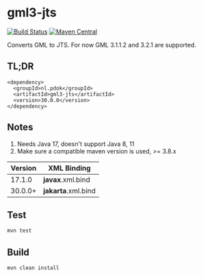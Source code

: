 # gml3-jts

[![Build Status](https://github.com/PDOK/gml3-jts/actions/workflows/maven.yaml/badge.svg)](https://github.com/PDOK/gml3-jts/actions)
[![Maven Central](https://img.shields.io/maven-central/v/nl.pdok/gml3-jts.svg?label=Maven%20Central)](https://central.sonatype.com/artifact/nl.pdok/gml3-jts)

Converts GML to JTS. For now GML 3.1.1.2 and 3.2.1 are supported.

## TL;DR

```mvn
<dependency>
  <groupId>nl.pdok</groupId>
  <artifactId>gml3-jts</artifactId>
  <version>30.0.0</version>
</dependency>
```

## Notes

1. Needs Java 17, doesn't support Java 8, 11
1. Make sure a compatible maven version is used, >= 3.8.x

| Version | XML Binding          |
| ------- | -------------------- |
| 17.1.0  | **javax**.xml.bind   |
| 30.0.0+ | **jakarta**.xml.bind |

## Test

```sh
mvn test
```

## Build

```sh
mvn clean install
```
